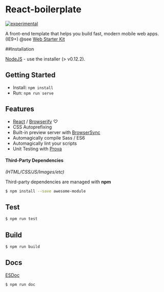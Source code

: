 React-boilerplate
===============

[![experimental](http://badges.github.io/stability-badges/dist/experimental.svg)](http://github.com/badges/stability-badges)

A front-end template that helps you build fast, modern mobile web apps. (IE9+) @see [Web Starter Kit](https://github.com/google/web-starter-kit)


##Installation
 
[NodeJS](http://nodejs.org) - use the installer (> v0.12.2).

## Getting Started

- Install: `npm install`
- Run: `npm run serve`

## Features

* [React](http://facebook.github.io/react/) / [Browserify](http://browserify.org/) ♡
* CSS Autoprefixing
* Built-in preview server with [BrowserSync](http://www.browsersync.io/)
* Automagically compile Sass / ES6
* Automagically lint your scripts
* Unit Testing with [Prova](https://github.com/azer/prova)



#### Third-Party Dependencies

*(HTML/CSS/JS/Images/etc)*

Third-party dependencies are managed with **npm**

```sh
$ npm install --save awesome-module
```

## Test

```sh
$ npm run test
```

## Build

```sh
$ npm run build
```

## Docs

[ESDoc](https://esdoc.org/)

```sh
$ npm run doc
```
